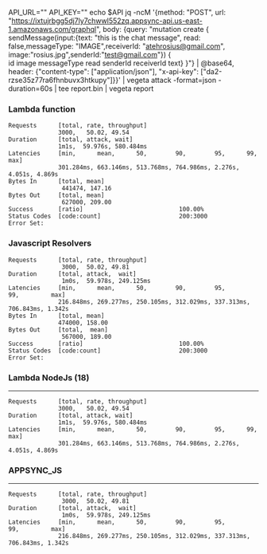 API_URL=""
API_KEY=""
echo $API
jq -ncM '{method: "POST", url: "https://ixtujrbgg5dj7ly7chwwl552zq.appsync-api.us-east-1.amazonaws.com/graphql", body: {query: "mutation create { sendMessage(input:{text: \"this is the chat message\",
read: false,messageType: \"IMAGE\",receiverId: \"atehrosius@gmail.com\",
 image:\"rosius.jpg\",senderId:\"test@gmail.com\"}) {    
     id
    image
    messageType
    read
    senderId
    receiverId
    text} }"} | @base64, header: {"content-type": ["application/json"], "x-api-key": ["da2-rzse35z77ra6fhnbuvx3htkupy"]}}' | vegeta attack -format=json -duration=60s | tee report.bin | vegeta report

### Lambda function

```
Requests      [total, rate, throughput]
              3000,   50.02, 49.54
Duration      [total, attack, wait]
              1m1s,  59.976s, 580.484ms
Latencies     [min,      mean,      50,        90,        95,      99,    max]
              301.284ms, 663.146ms, 513.768ms, 764.986ms, 2.276s, 4.051s, 4.869s
Bytes In      [total, mean]
               441474, 147.16
Bytes Out     [total, mean]
               627000, 209.00
Success       [ratio]                           100.00%
Status Codes  [code:count]                      200:3000
Error Set:

```

### Javascript Resolvers

```
Requests      [total, rate, throughput]
               3000,  50.02, 49.81
Duration      [total, attack,  wait]
               1m0s,  59.978s, 249.125ms
Latencies     [min,      mean,      50,        90,        95,        99,         max]
              216.848ms, 269.277ms, 250.105ms, 312.029ms, 337.313ms, 706.843ms, 1.342s
Bytes In      [total, mean]
              474000, 158.00
Bytes Out     [total,  mean]
               567000, 189.00
Success       [ratio]                           100.00%
Status Codes  [code:count]                      200:3000
Error Set:

```

### Lambda NodeJs (18)

---

```
Requests      [total, rate, throughput]
              3000,   50.02, 49.54
Duration      [total, attack, wait]
              1m1s,  59.976s, 580.484ms
Latencies     [min,      mean,      50,        90,        95,      99,    max]
              301.284ms, 663.146ms, 513.768ms, 764.986ms, 2.276s, 4.051s, 4.869s
```

### APPSYNC_JS

---

```
Requests      [total, rate, throughput]
               3000,  50.02, 49.81
Duration      [total, attack,  wait]
               1m0s,  59.978s, 249.125ms
Latencies     [min,      mean,      50,        90,        95,        99,         max]
              216.848ms, 269.277ms, 250.105ms, 312.029ms, 337.313ms, 706.843ms, 1.342s
```

